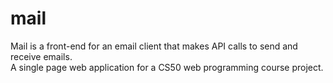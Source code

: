 # mail
Mail is a front-end for an email client that makes API calls to send and receive emails.<br>
A single page web application  for a CS50 web programming course project.
